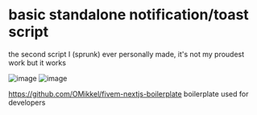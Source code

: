 # basic standalone notification/toast script
the second script I (sprunk) ever personally made, it's not my proudest work but it works

![image](https://github.com/incompetentdevs/fivem1/assets/158991746/0d857eb3-f56a-49b0-81fd-21c264699eda)
![image](https://github.com/incompetentdevs/fivem1/assets/158991746/6cafdf8a-08e3-4879-9b24-b60b000f0328)


https://github.com/OMikkel/fivem-nextjs-boilerplate
boilerplate used for developers
